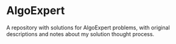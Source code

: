 # AlgoExpert

A repository with solutions for AlgoExpert problems, with original descriptions and notes about my solution thought process.